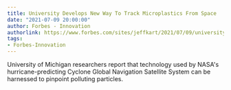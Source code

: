 ```yaml
---
title: University Develops New Way To Track Microplastics From Space
date: "2021-07-09 20:00:00"
author: Forbes - Innovation
authorlink: https://www.forbes.com/sites/jeffkart/2021/07/09/university-develops-new-way-to-track-microplastics-from-space/
tags:
- Forbes-Innovation
---
```

University of Michigan researchers report that technology used by NASA's hurricane-predicting Cyclone Global Navigation Satellite System can be harnessed to pinpoint polluting particles.